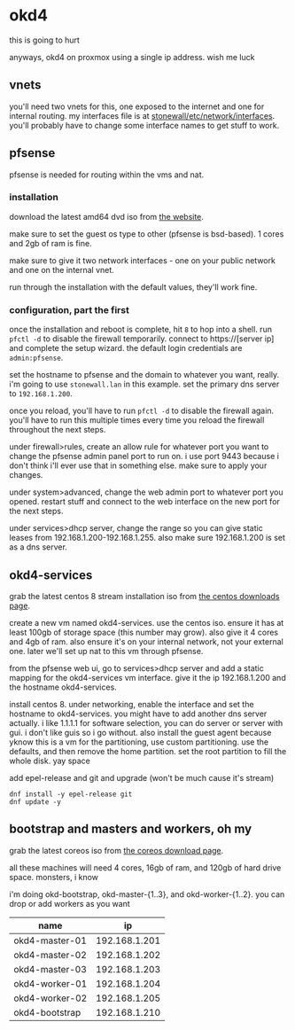# okd4
this is going to hurt

anyways, okd4 on proxmox using a single ip address. wish me luck

## vnets
you'll need two vnets for this, one exposed to the internet and one for internal routing. my interfaces file is at [stonewall/etc/network/interfaces](stonewall/etc/network/interfaces). you'll probably have to change some interface names to get stuff to work.

## pfsense
pfsense is needed for routing within the vms and nat. 

### installation
download the latest amd64 dvd iso from [the website](https://www.pfsense.org/download/).

make sure to set the guest os type to other (pfsense is bsd-based). 1 cores and 2gb of ram is fine.

make sure to give it two network interfaces - one on your public network and one on the internal vnet.

run through the installation with the default values, they'll work fine.

### configuration, part the first
once the installation and reboot is complete, hit `8` to hop into a shell. run `pfctl -d` to disable the firewall temporarily. connect to https://[server ip] and complete the setup wizard. the default login credentials are `admin:pfsense`. 

set the hostname to pfsense and the domain to whatever you want, really. i'm going to use `stonewall.lan` in this example. set the primary dns server to `192.168.1.200`.

once you reload, you'll have to run `pfctl -d` to disable the firewall again. you'll have to run this multiple times every time you reload the firewall throughout the next steps.

under firewall>rules, create an allow rule for whatever port you want to change the pfsense admin panel port to run on. i use port 9443 because i don't think i'll ever use that in something else. make sure to apply your changes.

under system>advanced, change the web admin port to whatever port you opened. restart stuff and connect to the web interface on the new port for the next steps.

under services>dhcp server, change the range so you can give static leases from 192.168.1.200-192.168.1.255. also make sure 192.168.1.200 is set as a dns server.

## okd4-services
grab the latest centos 8 stream installation iso from [the centos downloads page](https://www.centos.org/download/). 

create a new vm named okd4-services. use the centos iso. ensure it has at least 100gb of storage space (this number may grow). also give it 4 cores and 4gb of ram. also ensure it's on your internal network, not your external one. later we'll set up nat to this vm through pfsense.

from the pfsense web ui, go to services>dhcp server and add a static mapping for the okd4-services vm interface. give it the ip 192.168.1.200 and the hostname okd4-services.

install centos 8. 
  under networking, enable the interface and set the hostname to okd4-services.
    you might have to add another dns server actually. i like 1.1.1.1
  for software selection, you can do server or server with gui. i don't like guis so i go without. also install the guest agent because yknow this is a vm
  for the partitioning, use custom partitioning. use the defaults, and then remove the home partition. set the root partition to fill the whole disk. yay space

add epel-release and git and upgrade (won't be much cause it's stream)
```
dnf install -y epel-release git
dnf update -y
```

## bootstrap and masters and workers, oh my
grab the latest coreos iso from [the coreos download page](https://getfedora.org/coreos/download/).

all these machines will need 4 cores, 16gb of ram, and 120gb of hard drive space. monsters, i know

i'm doing okd-bootstrap, okd-master-{1..3}, and okd-worker-{1..2}. you can drop or add workers as you want

| name | ip |
| --- | --- |
| okd4-master-01 | 192.168.1.201 |
| okd4-master-02 | 192.168.1.202 |
| okd4-master-03 | 192.168.1.203 |
| okd4-worker-01 | 192.168.1.204 |
| okd4-worker-02 | 192.168.1.205 |
| okd4-bootstrap | 192.168.1.210 |
